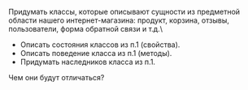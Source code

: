 Придумать классы, которые описывают сущности из предметной области нашего интернет-магазина: продукт, корзина, отзывы, пользователи, форма обратной связи и т.д.\

* Описать состояния классов из п.1 (свойства).
* Описать поведение класса из п.1 (методы).
* Придумать наследников класса из п.1.

Чем они будут отличаться?